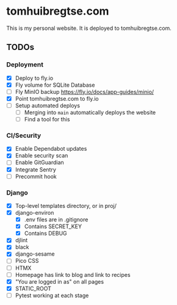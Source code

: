 # tomhuibregtse.com
This is my personal website. It is deployed to tomhuibregtse.com.

## TODOs

### Deployment
- [X] Deploy to fly.io
- [X] Fly volume for SQLite Database
- [ ] Fly MinIO backup https://fly.io/docs/app-guides/minio/
- [X] Point tomhuibregtse.com to fly.io
- [ ] Setup automated deploys
  - [ ] Merging into `main` automatically deploys the website
  - [ ] Find a tool for this

### CI/Security
- [X] Enable Dependabot updates
- [X] Enable security scan
- [ ] Enable GitGuardian
- [X] Integrate Sentry
- [ ] Precommit hook

### Django
- [X] Top-level templates directory, or in proj/
- [X] django-environ
  - [X] .env files are in .gitignore
  - [X] Contains SECRET_KEY
  - [X] Contains DEBUG
- [X] djlint
- [X] black
- [X] django-sesame
- [ ] Pico CSS
- [ ] HTMX
- [ ] Homepage has link to blog and link to recipes
- [X] "You are logged in as" on all pages
- [X] STATIC_ROOT
- [ ] Pytest working at each stage
